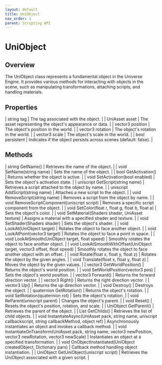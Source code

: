 ```yaml
---
layout: default
title: UniObject
nav_order: 1
parent: Scripting API
---
```

# UniObject

## Overview

The UniObject class represents a fundamental object in the Universe Engine. It provides various methods for interacting with objects in the scene, such as manipulating transformations, attaching scripts, and handling materials.

## Properties

| string tag | The tag associated with the object. |
| UniAsset asset | The asset representing the object's appearance or data. |
| vector3 position | The object's position in the world. |
| vector3 rotation | The object's rotation in the world. |
| vector3 scale | The object's scale in the world. |
| bool persistent | Indicates if the object persists across scenes (default: false). |

## Methods

| string GetName() | Retrieves the name of the object. |
| void SetName(string name) | Sets the name of the object. |
| bool GetActivation() | Returns whether the object is active. |
| void SetActivation(bool enabled) | Sets the object's activation state. |
| uniscript GetScript(string name) | Retrieves a script attached to the object by name. |
| uniscript AddScript(string name) | Attaches a new script to the object. |
| void RemoveScript(string name) | Removes a script from the object by name. |
| void RemoveScriptComponent(uniscript script) | Removes a specific script component from the object. |
| void SetColor(float r, float g, float b, float a) | Sets the object's color. |
| void SetMaterial(Shaders shader, UniAsset texture) | Assigns a material with a specified shader and texture. |
| void SetShader(Shaders shader) | Sets the object's shader. |
| void LookAt(UniObject target) | Rotates the object to face another object. |
| void LookAtPoint(vector3 target) | Rotates the object to face a point in space. |
| void LookAtSmooth(UniObject target, float speed) | Smoothly rotates the object to face another object. |
| void LookAtSmoothWithOffset(UniObject target, vector3 offset, float speed) | Smoothly rotates the object to face another object with an offset. |
| void Rotate(float x, float y, float z) | Rotates the object by the given angles. |
| void Translate(float x, float y, float z) | Moves the object by the given values. |
| vector3 GetWorldPosition() | Returns the object's world position. |
| void SetWorldPosition(vector3 pos) | Sets the object's world position. |
| vector3 Forward() | Returns the forward direction vector. |
| vector3 Right() | Returns the right direction vector. |
| vector3 Up() | Returns the up direction vector. |
| void Destroy() | Destroys the object. |
| quaternion GetRotation() | Returns the object's rotation. |
| void SetRotation(quaternion rot) | Sets the object's rotation. |
| void ReParent(uniscript parent) | Changes the object's parent. |
| void Reset() | Resets the object's position, rotation, and scale. |
| UniObject GetParent() | Retrieves the parent of the object. |
| List GetChilds() | Retrieves the list of child objects. |
| void InstantiateAsync(UniAsset pack, string name, uniscript callbackscript, string callbackMethod, object ref) | Asynchronously instantiates an object and invokes a callback method. |
| void InstantiateOnTransform(UniAsset pack, string name, vector3 newPosition, vector3 newRotation, vector3 newScale) | Instantiates an object at a specified transformation. |
| void OnObjectInstantiated(UniObject createdObject, Dictionary pars) | Callback method handling object instantiation. |
| UniObject GetUniObject(uniscript script) | Retrieves the UniObject associated with a given script. |